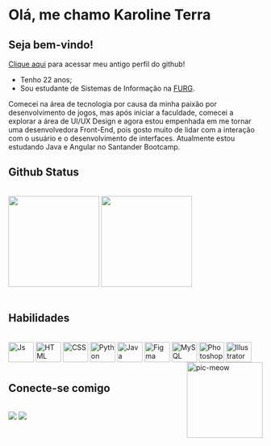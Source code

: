 <h1>Olá, me chamo Karoline Terra</h1>

<h2>Seja bem-vindo!</h2>

<a href="https://github.com/terrakaroline" target="_blank">Clique aqui</a> para acessar meu antigo perfil do github!
 
- Tenho 22 anos;
- Sou estudante de Sistemas de Informação na <a href="https://www.furg.br/">FURG</a>. 

Comecei na área de tecnologia por causa da minha paixão por desenvolvimento de jogos, mas após iniciar a faculdade, comecei a explorar a área de UI/UX Design e agora estou empenhada em me tornar uma desenvolvedora Front-End, pois gosto muito de lidar com a interação com o usuário e o desenvolvimento de interfaces. Atualmente estou estudando Java e Angular no Santander Bootcamp.
<br>
<h2>Github Status</h2>
<br>
<div>
  <img height="180em" src="https://github-readme-stats.vercel.app/api?username=karolineterra&show_icons=true&theme=jolly&include_all_commits=true&count_private=true"/>
  <img height="180em" src="https://github-readme-stats.vercel.app/api/top-langs/?username=karolineterra&layout=compact&langs_count=7&theme=jolly"/>
</div>
<br>

<h2>Habilidades</h2>

<div style="display: inline_block"><br>
  <img align="center" alt="Js" height="40" width="50" src="https://cdn.jsdelivr.net/gh/devicons/devicon/icons/javascript/javascript-original.svg">
  <img align="center" alt="HTML" height="40" width="50" src="https://cdn.jsdelivr.net/gh/devicons/devicon/icons/html5/html5-original.svg">
  <img align="center" alt="CSS" height="40" width="50" src="https://cdn.jsdelivr.net/gh/devicons/devicon/icons/css3/css3-original.svg">
  <img align="center" alt="Python" height="40" width="50" src="https://cdn.jsdelivr.net/gh/devicons/devicon/icons/python/python-original.svg">
  <img align="center" alt="Java" height="40" width="50" src="https://cdn.jsdelivr.net/gh/devicons/devicon/icons/java/java-original.svg" />
  <img align="center" alt="Figma" height="40" width="50" src="https://cdn.jsdelivr.net/gh/devicons/devicon/icons/figma/figma-original.svg" />
  <img align="center" alt="MySQL" height="40" width="50" src="https://cdn.jsdelivr.net/gh/devicons/devicon/icons/mysql/mysql-original.svg" />
  <img align="center" alt="Photoshop" height="40" width="50" src="https://cdn.jsdelivr.net/gh/devicons/devicon/icons/photoshop/photoshop-line.svg">
  <img align="center" alt="Illustrator" height="40" width="50" src="https://cdn.jsdelivr.net/gh/devicons/devicon/icons/illustrator/illustrator-line.svg">
  <img align="right" alt="pic-meow" height="150" src="https://cdn.pixabay.com/photo/2020/07/11/21/46/kawaii-5395394_960_720.png">
</div>

#

<h2>Conecte-se comigo</h2>
<br>
<div> 
  <a href="https://instagram.com/karolineterra_/" target="_blank"><img src="https://img.shields.io/badge/-Instagram-%23E4405F?style=for-the-badge&logo=instagram&logoColor=white" target="_blank"></a>
  <a href="https://www.linkedin.com/in/karoline-terra-142a0a1a4/_blank"><img src="https://img.shields.io/badge/-LinkedIn-%230077B5?style=for-the-badge&logo=linkedin&logoColor=white" target="_blank"></a> 
  </div>

